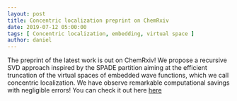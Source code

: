 ```yaml
---
layout: post
title: Concentric localization preprint on ChemRxiv
date: 2019-07-12 05:00:00
tags: [ Concentric localization, embedding, virtual space ]
author: daniel
---
```

<p> The preprint of the latest work is out on ChemRxiv! We propose a recursive SVD approach inspired by the SPADE partition aiming at the efficient truncation of the virtual spaces of embedded wave functions, which we call concentric localization. We have observe remarkable computational savings with negligible errors! You can check it out here <a href=https://chemrxiv.org/articles/Simple_and_Efficient_Truncation_of_Virtual_Spaces_in_Embedded_Wave_Functions_via_Concentric_Localization/8846108/1>here</a> </p>
